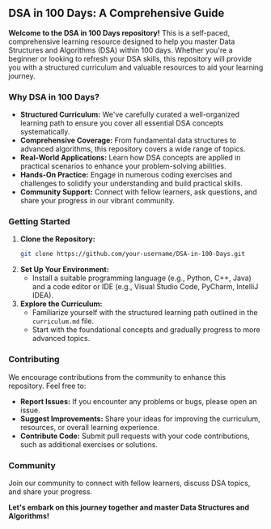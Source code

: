 ## DSA in 100 Days: A Comprehensive Guide

**Welcome to the DSA in 100 Days repository!** This is a self-paced, comprehensive learning resource designed to help you master Data Structures and Algorithms (DSA) within 100 days. Whether you're a beginner or looking to refresh your DSA skills, this repository will provide you with a structured curriculum and valuable resources to aid your learning journey.

### Why DSA in 100 Days?

* **Structured Curriculum:** We've carefully curated a well-organized learning path to ensure you cover all essential DSA concepts systematically.
* **Comprehensive Coverage:** From fundamental data structures to advanced algorithms, this repository covers a wide range of topics.
* **Real-World Applications:** Learn how DSA concepts are applied in practical scenarios to enhance your problem-solving abilities.
* **Hands-On Practice:** Engage in numerous coding exercises and challenges to solidify your understanding and build practical skills.
* **Community Support:** Connect with fellow learners, ask questions, and share your progress in our vibrant community.

### Getting Started

1. **Clone the Repository:**
   ```bash
   git clone https://github.com/your-username/DSA-in-100-Days.git
   ```
2. **Set Up Your Environment:**
   * Install a suitable programming language (e.g., Python, C++, Java) and a code editor or IDE (e.g., Visual Studio Code, PyCharm, IntelliJ IDEA).
3. **Explore the Curriculum:**
   * Familiarize yourself with the structured learning path outlined in the `curriculum.md` file.
   * Start with the foundational concepts and gradually progress to more advanced topics.

### Contributing

We encourage contributions from the community to enhance this repository. Feel free to:

* **Report Issues:** If you encounter any problems or bugs, please open an issue.
* **Suggest Improvements:** Share your ideas for improving the curriculum, resources, or overall learning experience.
* **Contribute Code:** Submit pull requests with your code contributions, such as additional exercises or solutions.

### Community

Join our community to connect with fellow learners, discuss DSA topics, and share your progress.

**Let's embark on this journey together and master Data Structures and Algorithms!**
